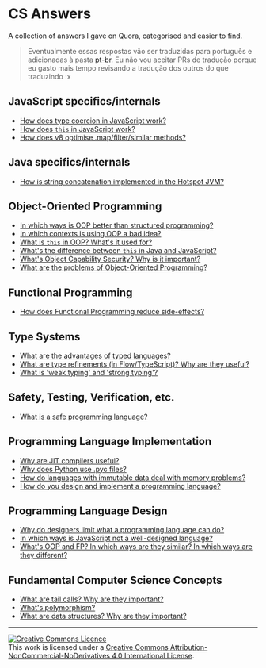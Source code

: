 # CS Answers

A collection of answers I gave on Quora, categorised and easier to find.

> Eventualmente essas respostas vão ser traduzidas para português e adicionadas à pasta [pt-br](./pt-br).
> Eu não vou aceitar PRs de tradução porque eu gasto mais tempo revisando a tradução dos outros do que
> traduzindo :x

## JavaScript specifics/internals

- [How does type coercion in JavaScript work?](https://www.quora.com/Why-is-true-but-true-false-in-Javascript/answer/Quildreen-Motta)
- [How does `this` in JavaScript work?](https://www.quora.com/What-does-this-in-JavaScript-mean/answer/Quildreen-Motta)
- [How does v8 optimise .map/filter/similar methods?](https://www.quora.com/Are-JavaScript-functions-like-map-reduce-and-filter-already-optimized-for-traversing-array/answer/Quildreen-Motta)

## Java specifics/internals

- [How is string concatenation implemented in the Hotspot JVM?](https://www.quora.com/Java-When-we-concatenate-two-strings-using-the-+-operator-will-the-resulting-string-be-stored-in-the-string-literal-pool-or-not/answer/Quildreen-Motta)

## Object-Oriented Programming

- [In which ways is OOP better than structured programming?](https://www.quora.com/Where-can-I-get-an-example-of-a-programming-problem-that-is-easier-to-solve-with-OOP-rather-than-structured-programming/answer/Quildreen-Motta)
- [In which contexts is using OOP a bad idea?](https://www.quora.com/Where-are-OOPS-concepts-not-suitable-to-be-applied/answer/Quildreen-Motta)
- [What is `this` in OOP? What's it used for?](https://www.quora.com/How-is-this-used-in-object-oriented-programming/answer/Quildreen-Motta)
- [What's the difference between `this` in Java and JavaScript?](https://www.quora.com/What-s-the-difference-between-this-in-JavaScript-and-this-in-Java/answer/Quildreen-Motta)
- [What's Object Capability Security? Why is it important?](https://www.quora.com/What-are-some-advanced-concepts-in-programming-that-most-average-programmers-have-never-heard-of/answer/Quildreen-Motta)
- [What are the problems of Object-Oriented Programming?](https://www.quora.com/Why-is-OO-programming-considered-bad-by-some-people/answer/Quildreen-Motta)

## Functional Programming

- [How does Functional Programming reduce side-effects?](https://www.quora.com/How-does-functional-programming-reduce-side-effects/answer/Quildreen-Motta)


## Type Systems

- [What are the advantages of typed languages?](https://www.quora.com/Why-is-static-typing-in-programming-languages-so-important-for-people-that-they-dislike-more-expressive-languages-like-Python-that-dont-have-it/answer/Quildreen-Motta)
- [What are type refinements (in Flow/TypeScript)? Why are they useful?](https://www.quora.com/Can-you-explain-type-refinements-and-their-significance-in-Flow-TypeScript/answer/Quildreen-Motta)
- [What is 'weak typing' and 'strong typing'?](https://www.quora.com/Why-is-Java-a-strongly-typed-programming-language/answer/Quildreen-Motta)

## Safety, Testing, Verification, etc.

- [What is a safe programming language?](https://www.quora.com/What-does-it-mean-for-a-programming-language-to-be-secure-Why-do-developers-say-that-Java-is-secure-What-programming-languages-are-truly-secure/answer/Quildreen-Motta)


## Programming Language Implementation

- [Why are JIT compilers useful?](https://www.quora.com/Why-is-a-just-in-time-compiler-useful-for-executing-Java-programs/answer/Quildreen-Motta)
- [Why does Python use .pyc files?](https://www.quora.com/Python-is-interpreted-language-so-what-are-pyc-compile-files/answer/Quildreen-Motta)
- [How do languages with immutable data deal with memory problems?](https://www.quora.com/In-programming-languages-that-deal-mainly-with-immutable-objects-what-is-done-to-prevent-memory-thrashing-caused-by-creating-lots-of-temporaries/answer/Quildreen-Motta)
- [How do you design and implement a programming language?](https://www.quora.com/How-does-one-create-a-programming-language/answer/Quildreen-Motta)


## Programming Language Design

- [Why do designers limit what a programming language can do?](https://www.quora.com/Why-do-compiler-developers-limit-what-the-language-can-do-Why-do-programming-languages-not-have-certain-features-even-though-its-very-possible-to/answer/Quildreen-Motta)
- [In which ways is JavaScript not a well-designed language?](https://www.quora.com/What-are-some-substantiated-criticisms-of-JavaScript/answer/Quildreen-Motta)
- [What's OOP and FP? In which ways are they similar? In which ways are they different?](https://www.quora.com/In-which-ways-are-object-oriented-programming-and-functional-programming-similar-In-which-ways-are-they-different/answer/Quildreen-Motta)

## Fundamental Computer Science Concepts

- [What are tail calls? Why are they important?](https://www.quora.com/How-does-tail-recursion-and-other-optimisations-prevent-stack-overflow-in-functional-programming/answer/Quildreen-Motta)
- [What's polymorphism?](https://www.quora.com/Object-Oriented-Programming-What-is-a-concise-definition-of-polymorphism/answer/Quildreen-Motta)
- [What are data structures? Why are they important?](https://www.quora.com/How-do-data-types-in-programming-languages-help-in-building-software/answer/Quildreen-Motta)

---

<a rel="license" href="http://creativecommons.org/licenses/by-nc-nd/4.0/"><img alt="Creative Commons Licence" style="border-width:0" src="https://i.creativecommons.org/l/by-nc-nd/4.0/88x31.png" /></a><br />This work is licensed under a <a rel="license" href="http://creativecommons.org/licenses/by-nc-nd/4.0/">Creative Commons Attribution-NonCommercial-NoDerivatives 4.0 International License</a>.
